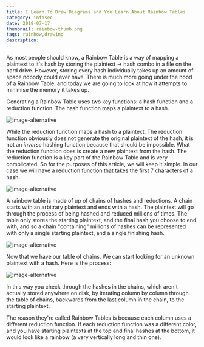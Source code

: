 ```yaml
---
title: I Learn To Draw Diagrams and You Learn About Rainbow Tables
category: infosec
date: 2018-07-17
thumbnail: rainbow-thumb.png
tags: rainbow,drawing
description:
---
```


As most people should know, a Rainbow Table is a way of mapping a plaintext to it's hash by storing the plaintext -> hash combo in a file on the hard drive. However, storing every hash individually takes up an amount of space nobody could ever have. There is much more going under the hood of a Rainbow Table, and today we are going to look at how it attempts to minimise the memory it takes up.

Generating a Rainbow Table uses two key functions: a hash function and a reduction function. The hash function maps a plaintext to a hash.

![image-alternative](/article/static/img/hash.png)

While the reduction function maps a hash to a plaintext. The reduction function obviously does not generate the original plaintext of the hash, it is not an *inverse* hashing function because that should be impossible. What the reduction function does is create a new plaintext from the hash. The reduction function is a key part of the Rainbow Table and is very complicated. So for the purposes of this article, we will keep it simple. In our case we will have a reduction function that takes the first 7 characters of a hash.

![image-alternative](/article/static/img/reduction.png)

A rainbow table is made of up of chains of hashes and reductions. A chain starts with an arbitrary plaintext and ends with a hash. The plaintext will go through the process of being hashed and reduced millions of times. The table only stores the starting plaintext, and the final hash you choose to end with, and so a chain "containing" millions of hashes can be represented with only a single starting plaintext, and a single finishing hash.

![image-alternative](/article/static/img/chain.png)

Now that we have our table of chains. We can start looking for an unknown plaintext with a hash. Here is the process:

![image-alternative](/article/static/img/rainbow-process.png)

In this way you check through the hashes in the chains, which aren't actually stored anywhere on disk, by iterating column by column through the table of chains, backwards from the last column in the chain, to the starting plaintext.

The reason they're called Rainbow Tables is because each column uses a different reduction function. If each reduction function was a different color, and you have starting plaintexts at the top and final hashes at the bottom, it would look like a rainbow (a very vertically long and thin one).


